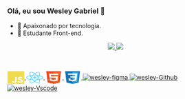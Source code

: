 ### Olá, eu sou  Wesley Gabriel 👋


- 🔭 Apaixonado por tecnologia.
- 🌱 Estudante Front-end.

<div align="center">
  <a href="https://github.com/wesley-ferreiraa">
  <img height="170em" src="https://github-readme-stats.vercel.app/api?username=wesley-ferreiraa&show_icons=true&theme=cobalt&include_all_commits=true&count_private=true"/>
  <img height="170em" src="https://github-readme-stats.vercel.app/api/top-langs/?username=wesley-ferreiraa&layout=compact&langs_count=7&theme=cobalt"/>
</div>
  
  ##


<div style="display: inline_block"><br>
  <img align="center" alt="David-Js" height="30" width="40" src="https://raw.githubusercontent.com/devicons/devicon/master/icons/javascript/javascript-plain.svg">
  <img align="center" alt="wesley-React" height="30" width="40" src="https://raw.githubusercontent.com/devicons/devicon/master/icons/react/react-original.svg">
  <img align="center" alt="wesley-HTML" height="30" width="40" src="https://raw.githubusercontent.com/devicons/devicon/master/icons/html5/html5-original.svg">
  <img align="center" alt="wesley-CSS" height="30" width="40" src="https://raw.githubusercontent.com/devicons/devicon/master/icons/css3/css3-original.svg">
  <img align="center" alt="wesley-figma" height="30" width="40" src="https://cdn.jsdelivr.net/gh/devicons/devicon/icons/figma/figma-original.svg" />
  <img align="center" alt="wesley-Github" height="30" width="40" src="https://cdn.jsdelivr.net/gh/devicons/devicon/icons/github/github-original.svg" />
  <img align="center" alt="wesley-Vscode" height="30" width="40" src="https://cdn.jsdelivr.net/gh/devicons/devicon/icons/vscode/vscode-original.svg" />
  </div>

##
